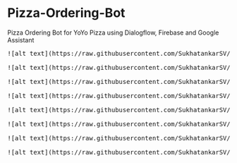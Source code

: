 # Pizza-Ordering-Bot
Pizza Ordering Bot for YoYo Pizza using Dialogflow, Firebase and Google Assistant

<pre>
![alt text](https://raw.githubusercontent.com/SukhatankarSV/Pizza-Ordering-Bot/img/1.PNG)

![alt text](https://raw.githubusercontent.com/SukhatankarSV/Pizza-Ordering-Bot/img/2.PNG)

![alt text](https://raw.githubusercontent.com/SukhatankarSV/Pizza-Ordering-Bot/img/3.PNG)

![alt text](https://raw.githubusercontent.com/SukhatankarSV/Pizza-Ordering-Bot/img/4.PNG)

![alt text](https://raw.githubusercontent.com/SukhatankarSV/Pizza-Ordering-Bot/img/5.PNG)

![alt text](https://raw.githubusercontent.com/SukhatankarSV/Pizza-Ordering-Bot/img/6.PNG)

![alt text](https://raw.githubusercontent.com/SukhatankarSV/Pizza-Ordering-Bot/img/7.PNG)

![alt text](https://raw.githubusercontent.com/SukhatankarSV/Pizza-Ordering-Bot/img/8.PNG)

</pre>
